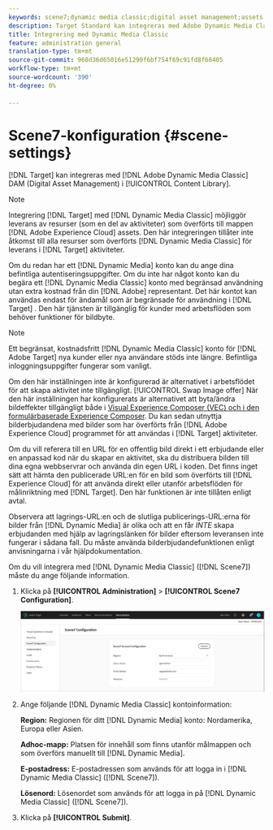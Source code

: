 ```yaml
---
keywords: scene7;dynamic media classic;digital asset management;assets;dam;content library
description: Target Standard kan integreras med Adobe Dynamic Media Classic för att ge DAM (Digital Asset Management) i innehållsbiblioteket.
title: Integrering med Dynamic Media Classic
feature: administration general
translation-type: tm+mt
source-git-commit: 968d36d65016e51290f6bf754f69c91fd8f68405
workflow-type: tm+mt
source-wordcount: '390'
ht-degree: 0%

---
```



# Scene7-konfiguration {#scene-settings}

[!DNL Target] kan integreras med [!DNL Adobe Dynamic Media Classic] DAM (Digital Asset Management) i [!UICONTROL Content Library].

>[!NOTE]
>
>Integrering [!DNL Target] med [!DNL Dynamic Media Classic] möjliggör leverans av resurser (som en del av aktiviteter) som överförts till mappen [!DNL Adobe Experience Cloud] assets. Den här integreringen tillåter inte åtkomst till alla resurser som överförts [!DNL Dynamic Media Classic] för leverans i [!DNL Target] aktiviteter.

Om du redan har ett [!DNL Dynamic Media] konto kan du ange dina befintliga autentiseringsuppgifter. Om du inte har något konto kan du begära ett [!DNL Dynamic Media Classic] konto med begränsad användning utan extra kostnad från din [!DNL Adobe] representant. Det här kontot kan användas endast för ändamål som är begränsade för användning i [!DNL Target] . Den här tjänsten är tillgänglig för kunder med arbetsflöden som behöver funktioner för bildbyte.

>[!NOTE]
>
>Ett begränsat, kostnadsfritt [!DNL Dynamic Media Classic] konto för [!DNL Adobe Target] nya kunder eller nya användare stöds inte längre. Befintliga inloggningsuppgifter fungerar som vanligt.

Om den här inställningen inte är konfigurerad är alternativet i arbetsflödet för att skapa aktivitet inte tillgängligt. [!UICONTROL Swap Image offer] När den här inställningen har konfigurerats är alternativet att byta/ändra bildeffekter tillgängligt både i [Visual Experience Composer (VEC) och i den formulärbaserade Experience Composer](/help/c-experiences/experiences.md#concept_A2E10F6AFB3D4AEAB6951EE14688848D). Du kan sedan utnyttja bilderbjudandena med bilder som har överförts från [!DNL Adobe Experience Cloud] programmet för att användas i [!DNL Target] aktiviteter.

Om du vill referera till en URL för en offentlig bild direkt i ett erbjudande eller en anpassad kod när du skapar en aktivitet, ska du distribuera bilden till dina egna webbservrar och använda din egen URL i koden. Det finns inget sätt att hämta den publicerade URL:en för en bild som överförts till [!DNL Experience Cloud] för att använda direkt eller utanför arbetsflöden för målinriktning med [!DNL Target]. Den här funktionen är inte tillåten enligt avtal.

Observera att lagrings-URL:en och de slutliga publicerings-URL:erna för bilder från [!DNL Dynamic Media] är olika och att en får *INTE* skapa erbjudanden med hjälp av lagringslänken för bilder eftersom leveransen inte fungerar i sådana fall. Du måste använda bilderbjudandefunktionen enligt anvisningarna i vår hjälpdokumentation.

Om du vill integrera med [!DNL Dynamic Media Classic] ([!DNL Scene7]) måste du ange följande information.

1. Klicka på **[!UICONTROL Administration]** > **[!UICONTROL Scene7 Configuration]**.

   ![Scene7 page](/help/administrating-target/assets/scene7.png)

1. Ange följande [!DNL Dynamic Media Classic] kontoinformation:

   **Region:** Regionen för ditt [!DNL Dynamic Media] konto: Nordamerika, Europa eller Asien.

   **Adhoc-mapp:** Platsen för innehåll som finns utanför målmappen och som överförs manuellt till [!DNL Dynamic Media].

   **E-postadress:** E-postadressen som används för att logga in i [!DNL Dynamic Media Classic] ([!DNL Scene7]).

   **Lösenord:** Lösenordet som används för att logga in på [!DNL Dynamic Media Classic] ([!DNL Scene7]).

1. Klicka på **[!UICONTROL Submit]**.

